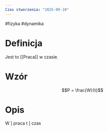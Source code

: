 ```yaml
---
Czas stworzenia: "2025-09-10"
---
```

#fizyka #dynamika 
# Definicja
Jest to [[Praca]] w czasie.
# Wzór
$$P = \frac{W}{t}$$
# Opis
W ] praca
t ] czas